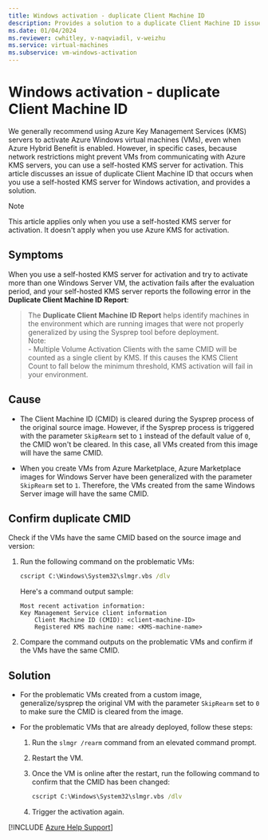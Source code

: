 ```yaml
---
title: Windows activation - duplicate Client Machine ID
description: Provides a solution to a duplicate Client Machine ID issue that occurs when you use a self-hosted Key Management Services (KMS) server for Windows activation.
ms.date: 01/04/2024
ms.reviewer: cwhitley, v-naqviadil, v-weizhu
ms.service: virtual-machines
ms.subservice: vm-windows-activation
---
```

# Windows activation - duplicate Client Machine ID

We generally recommend using Azure Key Management Services (KMS) servers to activate Azure Windows virtual machines (VMs), even when Azure Hybrid Benefit is enabled. However, in specific cases, because network restrictions might prevent VMs from communicating with Azure KMS servers, you can use a self-hosted KMS server for activation. This article discusses an issue of duplicate Client Machine ID that occurs when you use a self-hosted KMS server for Windows activation, and provides a solution.

> [!NOTE]
> This article applies only when you use a self-hosted KMS server for activation. It doesn't apply when you use Azure KMS for activation.

## Symptoms

When you use a self-hosted KMS server for activation and try to activate more than one Windows Server VM, the activation fails after the evaluation period, and your self-hosted KMS server reports the following error in the **Duplicate Client Machine ID Report**:

> The **Duplicate Client Machine ID Report** helps identify machines in the environment which are running images that were not properly generalized by using the Sysprep tool before deployment.  
> Note:  
> \- Multiple Volume Activation Clients with the same CMID will be counted as a single client by KMS. If this causes the KMS Client Count to fall below the minimum threshold, KMS activation will fail in your environment.

## Cause

- The Client Machine ID (CMID) is cleared during the Sysprep process of the original source image. However, if the Sysprep process is triggered with the parameter `SkipRearm` set to `1` instead of the default value of `0`, the CMID won't be cleared. In this case, all VMs created from this image will have the same CMID.

- When you create VMs from Azure Marketplace, Azure Marketplace images for Windows Server have been generalized with the parameter `SkipRearm` set to `1`. Therefore, the VMs created from the same Windows Server image will have the same CMID.

## Confirm duplicate CMID

Check if the VMs have the same CMID based on the source image and version:

1. Run the following command on the problematic VMs:

    ```cmd
    cscript C:\Windows\System32\slmgr.vbs /dlv
    ```

    Here's a command output sample:
    
    ```output
    Most recent activation information:
    Key Management Service client information
        Client Machine ID (CMID): <client-machine-ID>
        Registered KMS machine name: <KMS-machine-name>
    ```

2. Compare the command outputs on the problematic VMs and confirm if the VMs have the same CMID.

## Solution

- For the problematic VMs created from a custom image, generalize/sysprep the original VM with the parameter `SkipRearm` set to `0` to make sure the CMID is cleared from the image.

- For the problematic VMs that are already deployed, follow these steps:

    1. Run the `slmgr /rearm` command from an elevated command prompt.
    2. Restart the VM.
    3. Once the VM is online after the restart, run the following command to confirm that the CMID has been changed:
    
        ```cmd
        cscript C:\Windows\System32\slmgr.vbs /dlv
        ```
    
    4. Trigger the activation again.

[!INCLUDE [Azure Help Support](../../includes/azure-help-support.md)]
